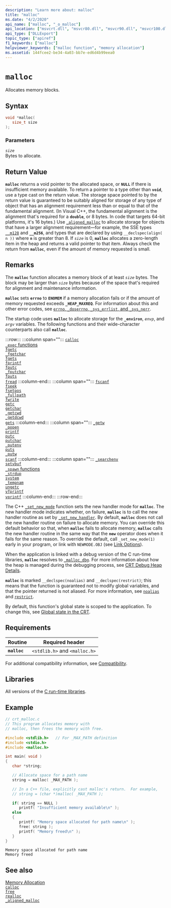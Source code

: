 ```yaml
---
description: "Learn more about: malloc"
title: "malloc"
ms.date: "4/2/2020"
api_name: ["malloc", "_o_malloc"]
api_location: ["msvcrt.dll", "msvcr80.dll", "msvcr90.dll", "msvcr100.dll", "msvcr100_clr0400.dll", "msvcr110.dll", "msvcr110_clr0400.dll", "msvcr120.dll", "msvcr120_clr0400.dll", "ucrtbase.dll", "api-ms-win-crt-heap-l1-1-0.dll", "api-ms-win-crt-private-l1-1-0.dll"]
api_type: ["DLLExport"]
topic_type: ["apiref"]
f1_keywords: ["malloc"]
helpviewer_keywords: ["malloc function", "memory allocation"]
ms.assetid: 144fcee2-be34-4a03-bb7e-ed6d4b99eea0
---
```

# `malloc`

Allocates memory blocks.

## Syntax

```C
void *malloc(
   size_t size
);
```

### Parameters

*`size`*<br/>
Bytes to allocate.

## Return Value

**`malloc`** returns a void pointer to the allocated space, or **`NULL`** if there is insufficient memory available. To return a pointer to a type other than **`void`**, use a type cast on the return value. The storage space pointed to by the return value is guaranteed to be suitably aligned for storage of any type of object that has an alignment requirement less than or equal to that of the fundamental alignment. (In Visual C++, the fundamental alignment is the alignment that's required for a **`double`**, or 8 bytes. In code that targets 64-bit platforms, it's 16 bytes.) Use [`_aligned_malloc`](aligned-malloc.md) to allocate storage for objects that have a larger alignment requirement—for example, the SSE types [`__m128`](../../cpp/m128.md) and **`__m256`**, and types that are declared by using `__declspec(align( n ))` where **`n`** is greater than 8. If *`size`* is 0, **`malloc`** allocates a zero-length item in the heap and returns a valid pointer to that item. Always check the return from **`malloc`**, even if the amount of memory requested is small.

## Remarks

The **`malloc`** function allocates a memory block of at least *`size`* bytes. The block may be larger than *`size`* bytes because of the space that's required for alignment and maintenance information.

**`malloc`** sets **`errno`** to **`ENOMEM`** if a memory allocation fails or if the amount of memory requested exceeds **`_HEAP_MAXREQ`**. For information about this and other error codes, see [`errno`, `_doserrno`, `_sys_errlist`, and `_sys_nerr`](../../c-runtime-library/errno-doserrno-sys-errlist-and-sys-nerr.md).

The startup code uses **`malloc`** to allocate storage for the **`_environ`**, *`envp`*, and *`argv`* variables. The following functions and their wide-character counterparts also call **`malloc`**.

:::row:::
   :::column span="":::
      [`calloc`](calloc.md)\
      [`_exec` functions](../../c-runtime-library/exec-wexec-functions.md)\
      [`fgetc`](fgetc-fgetwc.md)\
      [`_fgetchar`](fgetc-fgetwc.md)\
      [`fgets`](fgets-fgetws.md)\
      [`fprintf`](fprintf-fprintf-l-fwprintf-fwprintf-l.md)\
      [`fputc`](fputc-fputwc.md)\
      [`_fputchar`](fputc-fputwc.md)\
      [`fputs`](fputs-fputws.md)\
      [`fread`](fread.md)
   :::column-end:::
   :::column span="":::
      [`fscanf`](fscanf-fscanf-l-fwscanf-fwscanf-l.md)\
      [`fseek`](fseek-fseeki64.md)\
      [`fsetpos`](fsetpos.md)\
      [`_fullpath`](fullpath-wfullpath.md)\
      [`fwrite`](fwrite.md)\
      [`getc`](getc-getwc.md)\
      [`getchar`](getc-getwc.md)\
      [`_getcwd`](getcwd-wgetcwd.md)\
      [`_getdcwd`](getcwd-wgetcwd.md)\
      [`gets`](../../c-runtime-library/gets-getws.md)
   :::column-end:::
   :::column span="":::
      [`_getw`](getw.md)\
      [`_popen`](popen-wpopen.md)\
      [`printf`](printf-printf-l-wprintf-wprintf-l.md)\
      [`putc`](putc-putwc.md)\
      [`putchar`](putc-putwc.md)\
      [`_putenv`](putenv-wputenv.md)\
      [`puts`](puts-putws.md)\
      [`_putw`](putw.md)\
      [`scanf`](scanf-scanf-l-wscanf-wscanf-l.md)
   :::column-end:::
   :::column span="":::
      [`_searchenv`](searchenv-wsearchenv.md)\
      [`setvbuf`](setvbuf.md)\
      [`_spawn` functions](../../c-runtime-library/spawn-wspawn-functions.md)\
      [`_strdup`](strdup-wcsdup-mbsdup.md)\
      [`system`](system-wsystem.md)\
      [`_tempnam`](tempnam-wtempnam-tmpnam-wtmpnam.md)\
      [`ungetc`](ungetc-ungetwc.md)\
      [`vfprintf`](vfprintf-vfprintf-l-vfwprintf-vfwprintf-l.md)\
      [`vprintf`](vprintf-vprintf-l-vwprintf-vwprintf-l.md)
   :::column-end:::
:::row-end:::

The C++ [`_set_new_mode`](set-new-mode.md) function sets the new handler mode for **`malloc`**. The new handler mode indicates whether, on failure, **`malloc`** is to call the new handler routine as set by [`_set_new_handler`](set-new-handler.md). By default, **`malloc`** does not call the new handler routine on failure to allocate memory. You can override this default behavior so that, when **`malloc`** fails to allocate memory, **`malloc`** calls the new handler routine in the same way that the **`new`** operator does when it fails for the same reason. To override the default, call `_set_new_mode(1)` early in your program, or link with `NEWMODE.OBJ` (see [Link Options](../../c-runtime-library/link-options.md)).

When the application is linked with a debug version of the C run-time libraries, **`malloc`** resolves to [`_malloc_dbg`](malloc-dbg.md). For more information about how the heap is managed during the debugging process, see [CRT Debug Heap Details](/visualstudio/debugger/crt-debug-heap-details).

**`malloc`** is marked `__declspec(noalias)` and `__declspec(restrict)`; this means that the function is guaranteed not to modify global variables, and that the pointer returned is not aliased. For more information, see [`noalias`](../../cpp/noalias.md) and [`restrict`](../../cpp/restrict.md).

By default, this function's global state is scoped to the application. To change this, see [Global state in the CRT](../global-state.md).

## Requirements

|Routine|Required header|
|-------------|---------------------|
|**`malloc`**|`<stdlib.h>` and `<malloc.h>`|

For additional compatibility information, see [Compatibility](../../c-runtime-library/compatibility.md).

## Libraries

All versions of the [C run-time libraries](../../c-runtime-library/crt-library-features.md).

## Example

```C
// crt_malloc.c
// This program allocates memory with
// malloc, then frees the memory with free.

#include <stdlib.h>   // For _MAX_PATH definition
#include <stdio.h>
#include <malloc.h>

int main( void )
{
   char *string;

   // Allocate space for a path name
   string = malloc( _MAX_PATH );

   // In a C++ file, explicitly cast malloc's return.  For example,
   // string = (char *)malloc( _MAX_PATH );

   if( string == NULL )
      printf( "Insufficient memory available\n" );
   else
   {
      printf( "Memory space allocated for path name\n" );
      free( string );
      printf( "Memory freed\n" );
   }
}
```

```Output
Memory space allocated for path name
Memory freed
```

## See also

[Memory Allocation](../../c-runtime-library/memory-allocation.md)<br/>
[`calloc`](calloc.md)<br/>
[`free`](free.md)<br/>
[`realloc`](realloc.md)<br/>
[`_aligned_malloc`](aligned-malloc.md)<br/>
